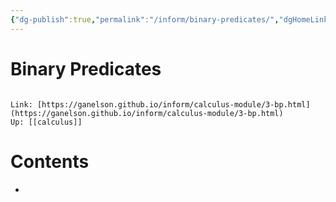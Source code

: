 ```yaml
---
{"dg-publish":true,"permalink":"/inform/binary-predicates/","dgHomeLink":true,"dgPassFrontmatter":false}
---
```


# Binary Predicates
```ad-info

Link: [https://ganelson.github.io/inform/calculus-module/3-bp.html](https://ganelson.github.io/inform/calculus-module/3-bp.html)
Up: [[calculus]]
```

# Contents
- 